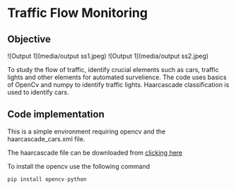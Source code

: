 # Traffic Flow Monitoring

## Objective


![Output 1](media/output ss1.jpeg) ![Output 1](media/output ss2.jpeg)



To study the flow of traffic, identify crucial elements such as cars, traffic lights and other elements for automated survelience. The code uses basics of OpenCv and numpy to identify traffic lights. Haarcascade classification is used to identify cars.



## Code implementation

This is a simple environment requiring opencv and the haarcascade_cars.xml file. 

The haarcascade file can be downloaded from [clicking here](haarcascade_car.xml)

To install the opencv use the following command

```python
pip install opencv-python
```
